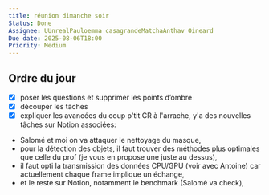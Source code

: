 ```yaml
---
title: réunion dimanche soir
Status: Done
Assignee: UUnrealPauloemma casagrandeMatchaAnthav Oineard
Due date: 2025-08-06T18:00
Priority: Medium
---
```

## Ordre du jour
- [x] poser les questions et supprimer les points d’ombre
- [x] découper les tâches
- [x] expliquer les avancées
du coup p'tit CR à l'arrache, y'a des nouvelles tâches sur Notion associées:
- Salomé et moi on va attaquer le nettoyage du masque,
- pour la détection des objets, il faut trouver des méthodes plus optimales que celle du prof (je vous en propose une juste au dessus),
- il faut opti la transmission des données CPU/GPU (voir avec Antoine) car actuellement chaque frame implique un échange,
- et le reste sur Notion, notamment le benchmark (Salomé va check),